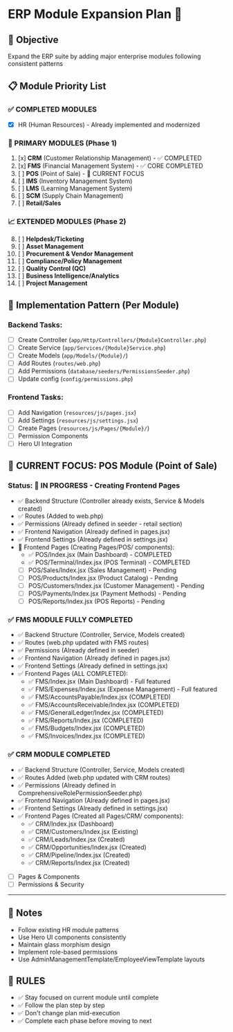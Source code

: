 # ERP Module Expansion Plan 🚀

## 🎯 Objective
Expand the ERP suite by adding major enterprise modules following consistent patterns

## 📋 Module Priority List

### ✅ COMPLETED MODULES
- [x] HR (Human Resources) - Already implemented and modernized

### 🔄 PRIMARY MODULES (Phase 1)
1. [x] **CRM** (Customer Relationship Management) - ✅ COMPLETED
2. [x] **FMS** (Financial Management System) - ✅ CORE COMPLETED
3. [ ] **POS** (Point of Sale) - 🔄 CURRENT FOCUS
4. [ ] **IMS** (Inventory Management System)
5. [ ] **LMS** (Learning Management System)
6. [ ] **SCM** (Supply Chain Management)
7. [ ] **Retail/Sales**

### 📈 EXTENDED MODULES (Phase 2)
8. [ ] **Helpdesk/Ticketing**
9. [ ] **Asset Management**
10. [ ] **Procurement & Vendor Management**
11. [ ] **Compliance/Policy Management**
12. [ ] **Quality Control (QC)**
13. [ ] **Business Intelligence/Analytics**
14. [ ] **Project Management**

## 🔧 Implementation Pattern (Per Module)

### Backend Tasks:
- [ ] Create Controller (`app/Http/Controllers/{Module}Controller.php`)
- [ ] Create Service (`app/Services/{Module}Service.php`)
- [ ] Create Models (`app/Models/{Module}/`)
- [ ] Add Routes (`routes/web.php`)
- [ ] Add Permissions (`database/seeders/PermissionsSeeder.php`)
- [ ] Update config (`config/permissions.php`)

### Frontend Tasks:
- [ ] Add Navigation (`resources/js/pages.jsx`)
- [ ] Add Settings (`resources/js/settings.jsx`)
- [ ] Create Pages (`resources/js/Pages/{Module}/`)
- [ ] Permission Components
- [ ] Hero UI Integration

## 🎯 CURRENT FOCUS: POS Module (Point of Sale)

### Status: 🔄 IN PROGRESS - Creating Frontend Pages
- ✅ Backend Structure (Controller already exists, Service & Models created)
- ✅ Routes (Added to web.php)
- ✅ Permissions (Already defined in seeder - retail section)
- ✅ Frontend Navigation (Already defined in pages.jsx)
- ✅ Frontend Settings (Already defined in settings.jsx)
- 🔄 Frontend Pages (Creating Pages/POS/ components):
  - ✅ POS/Index.jsx (Main Dashboard) - COMPLETED
  - ✅ POS/Terminal/Index.jsx (POS Terminal) - COMPLETED
  - [ ] POS/Sales/Index.jsx (Sales Management) - Pending
  - [ ] POS/Products/Index.jsx (Product Catalog) - Pending
  - [ ] POS/Customers/Index.jsx (Customer Management) - Pending
  - [ ] POS/Payments/Index.jsx (Payment Methods) - Pending
  - [ ] POS/Reports/Index.jsx (POS Reports) - Pending

### ✅ FMS MODULE FULLY COMPLETED
- ✅ Backend Structure (Controller, Service, Models created)
- ✅ Routes (web.php updated with FMS routes)
- ✅ Permissions (Already defined in seeder)
- ✅ Frontend Navigation (Already defined in pages.jsx)
- ✅ Frontend Settings (Already defined in settings.jsx)
- ✅ Frontend Pages (ALL COMPLETED):
  - ✅ FMS/Index.jsx (Main Dashboard) - Full featured
  - ✅ FMS/Expenses/Index.jsx (Expense Management) - Full featured
  - ✅ FMS/AccountsPayable/Index.jsx (COMPLETED)
  - ✅ FMS/AccountsReceivable/Index.jsx (COMPLETED)
  - ✅ FMS/GeneralLedger/Index.jsx (COMPLETED)
  - ✅ FMS/Reports/Index.jsx (COMPLETED)
  - ✅ FMS/Budgets/Index.jsx (COMPLETED)
  - ✅ FMS/Invoices/Index.jsx (COMPLETED)

### ✅ CRM MODULE COMPLETED
- ✅ Backend Structure (Controller, Service, Models created)
- ✅ Routes Added (web.php updated with CRM routes)
- ✅ Permissions (Already defined in ComprehensiveRolePermissionSeeder.php)
- ✅ Frontend Navigation (Already defined in pages.jsx)
- ✅ Frontend Settings (Already defined in settings.jsx)
- ✅ Frontend Pages (Created all Pages/CRM/ components):
  - ✅ CRM/Index.jsx (Dashboard)
  - ✅ CRM/Customers/Index.jsx (Existing)
  - ✅ CRM/Leads/Index.jsx (Created)
  - ✅ CRM/Opportunities/Index.jsx (Created)
  - ✅ CRM/Pipeline/Index.jsx (Created)
  - ✅ CRM/Reports/Index.jsx (Created)
- [ ] Pages & Components
- [ ] Permissions & Security

---

## 📝 Notes
- Follow existing HR module patterns
- Use Hero UI components consistently
- Maintain glass morphism design
- Implement role-based permissions
- Use AdminManagementTemplate/EmployeeViewTemplate layouts

## 🚫 RULES
- ✅ Stay focused on current module until complete
- ✅ Follow the plan step by step
- ✅ Don't change plan mid-execution
- ✅ Complete each phase before moving to next
